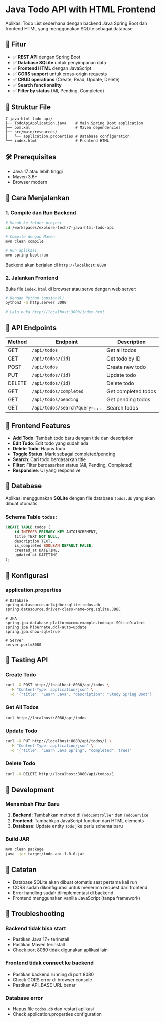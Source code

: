 # Java Todo API with HTML Frontend

Aplikasi Todo List sederhana dengan backend Java Spring Boot dan frontend HTML yang menggunakan SQLite sebagai database.

## 🚀 Fitur

- ✅ **REST API** dengan Spring Boot
- ✅ **Database SQLite** untuk penyimpanan data
- ✅ **Frontend HTML** dengan JavaScript
- ✅ **CORS support** untuk cross-origin requests
- ✅ **CRUD operations** (Create, Read, Update, Delete)
- ✅ **Search functionality**
- ✅ **Filter by status** (All, Pending, Completed)

## 📁 Struktur File

```
7-java-html-todo-api/
├── TodoApiApplication.java    # Main Spring Boot application
├── pom.xml                    # Maven dependencies
├── src/main/resources/
│   └── application.properties # Database configuration
└── index.html                 # Frontend HTML
```

## 🛠️ Prerequisites

- Java 17 atau lebih tinggi
- Maven 3.6+
- Browser modern

## 🚀 Cara Menjalankan

### 1. Compile dan Run Backend

```bash
# Masuk ke folder project
cd /workspaces/explore-tech/7-java-html-todo-api

# Compile dengan Maven
mvn clean compile

# Run aplikasi
mvn spring-boot:run
```

Backend akan berjalan di `http://localhost:8080`

### 2. Jalankan Frontend

Buka file `index.html` di browser atau serve dengan web server:

```bash
# Dengan Python (opsional)
python3 -m http.server 3000

# Lalu buka http://localhost:3000/index.html
```

## 📡 API Endpoints

| Method | Endpoint | Description |
|--------|----------|-------------|
| GET | `/api/todos` | Get all todos |
| GET | `/api/todos/{id}` | Get todo by ID |
| POST | `/api/todos` | Create new todo |
| PUT | `/api/todos/{id}` | Update todo |
| DELETE | `/api/todos/{id}` | Delete todo |
| GET | `/api/todos/completed` | Get completed todos |
| GET | `/api/todos/pending` | Get pending todos |
| GET | `/api/todos/search?query=...` | Search todos |

## 🎨 Frontend Features

- **Add Todo**: Tambah todo baru dengan title dan description
- **Edit Todo**: Edit todo yang sudah ada
- **Delete Todo**: Hapus todo
- **Toggle Status**: Mark sebagai completed/pending
- **Search**: Cari todo berdasarkan title
- **Filter**: Filter berdasarkan status (All, Pending, Completed)
- **Responsive**: UI yang responsive

## 💾 Database

Aplikasi menggunakan **SQLite** dengan file database `todos.db` yang akan dibuat otomatis.

### Schema Table `todos`:

```sql
CREATE TABLE todos (
    id INTEGER PRIMARY KEY AUTOINCREMENT,
    title TEXT NOT NULL,
    description TEXT,
    is_completed BOOLEAN DEFAULT FALSE,
    created_at DATETIME,
    updated_at DATETIME
);
```

## 🔧 Konfigurasi

### application.properties

```properties
# Database
spring.datasource.url=jdbc:sqlite:todos.db
spring.datasource.driver-class-name=org.sqlite.JDBC

# JPA
spring.jpa.database-platform=com.example.todoapi.SQLiteDialect
spring.jpa.hibernate.ddl-auto=update
spring.jpa.show-sql=true

# Server
server.port=8080
```

## 🎯 Testing API

### Create Todo
```bash
curl -X POST http://localhost:8080/api/todos \
  -H "Content-Type: application/json" \
  -d '{"title": "Learn Java", "description": "Study Spring Boot"}'
```

### Get All Todos
```bash
curl http://localhost:8080/api/todos
```

### Update Todo
```bash
curl -X PUT http://localhost:8080/api/todos/1 \
  -H "Content-Type: application/json" \
  -d '{"title": "Learn Java Spring", "completed": true}'
```

### Delete Todo
```bash
curl -X DELETE http://localhost:8080/api/todos/1
```

## 🚀 Development

### Menambah Fitur Baru

1. **Backend**: Tambahkan method di `TodoController` dan `TodoService`
2. **Frontend**: Tambahkan JavaScript function dan HTML elements
3. **Database**: Update entity `Todo` jika perlu schema baru

### Build JAR

```bash
mvn clean package
java -jar target/todo-api-1.0.0.jar
```

## 📝 Catatan

- Database SQLite akan dibuat otomatis saat pertama kali run
- CORS sudah dikonfigurasi untuk menerima request dari frontend
- Error handling sudah diimplementasi di backend
- Frontend menggunakan vanilla JavaScript (tanpa framework)

## 🐛 Troubleshooting

### Backend tidak bisa start
- Pastikan Java 17+ terinstall
- Pastikan Maven terinstall
- Check port 8080 tidak digunakan aplikasi lain

### Frontend tidak connect ke backend
- Pastikan backend running di port 8080
- Check CORS error di browser console
- Pastikan API_BASE URL benar

### Database error
- Hapus file `todos.db` dan restart aplikasi
- Check application.properties configuration